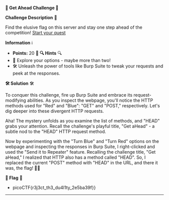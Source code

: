 **🚀 Get Ahead Challenge 🚀**
  
**Challenge Description** 🧩
  
Find the elusive flag on this server and stay one step ahead of the competition! [Start your quest](http://mercury.picoctf.net:21939/)

**Information** ℹ️
- **Points:** 20 🌟
**🔍 Hints** 🔍
- 🤔 Explore your options - maybe more than two!
- 🛠️ Unleash the power of tools like Burp Suite to tweak your requests and peek at the responses.


**🛠️ Solution** 🛠️
  
To conquer this challenge, fire up Burp Suite and embrace its request-modifying abilities. 
As you inspect the webpage, you'll notice the HTTP methods used for "Red" and "Blue": "GET" and "POST," respectively. Let's dig deeper into these divergent HTTP requests.

Aha! The mystery unfolds as you examine the list of methods, and "HEAD" grabs your attention. Recall the challenge's playful title, "Get aHead" - a subtle nod to the "HEAD" HTTP request method.

Now by experimenting with the "Turn Blue" and "Turn Red" options on the webpage and inspecting the responses in Burp Suite, I right-clicked and used the "Send it to Repeater" feature. Recalling the challenge title, "Get aHead," I realized that HTTP also has a method called "HEAD". So, I replaced the current "POST" method with "HEAD" in the URL, and there it was, the flag! 🚩😎

**🚩 Flag** 🚩
  
- picoCTF{r3j3ct_th3_du4l1ty_2e5ba39f}}


---


